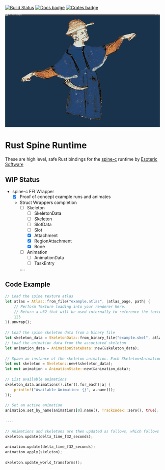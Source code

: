 [![Build Status][build_img]][build_lnk] [![Docs badge]][docs.rs] [![Crates badge]][crates.io]

[build_img]: https://github.com/jaynus/spine/workflows/CI/badge.svg
[build_lnk]: https://github.com/jaynus/spine/actions
[Crates badge]: https://img.shields.io/crates/v/spine.svg
[crates.io]: https://crates.io/spine
[Docs badge]: https://img.shields.io/badge/docs.rs-rustdoc-green
[docs.rs]: https://docs.rs/spine

![Spine rendering in glow](https://github.com/jaynus/spine/raw/master/spine-example/examples/spine_glow.gif)

# Rust Spine Runtime

These are high level, safe Rust bindings for the [spine-c](https://github.com/EsotericSoftware/spine-runtimes/) runtime 
by [Esoteric Software](http://esotericsoftware.com/)


## WIP Status
* spine-c FFI Wrapper
    - [x] Proof of concept example runs and animates
    - Struct Wrappers completion
        - [ ] Skeleton
            - [ ] SkeletonData
            - [ ] Skeleton
            - [ ] SlotData
            - [ ] Slot
            - [x] Attachment
            - [x] RegionAttachment
            - [x] Bone
        - [ ] Animation
            - [ ] AnimationData
            - [ ] TaskEntry
        
        ....
        
## Code Example 

```rust
// Load the spine texture atlas
let atlas = Atlas::from_file("example.atlas", |atlas_page, path| {
    // Perform Texture loading into your renderer here. 
    // Return a u32 that will be used internally to reference the texture
    123
}).unwrap();

// Load the spine skeleton data from a binary file
let skeleton_data = SkeletonData::from_binary_file("example.skel", atlas).unwrap();
// Load the animation data from the associated skeleton
let animation_data = AnimationStateData::new(&skeleton_data);

// Spawn an instance of the skeleton animation. Each Skeleton+Animation combo references a unique skeleton and animation set.
let mut skeleton = Skeleton::new(&skeleton_data);
let mut animation = AnimationState::new(&animation_data);

// List available animations
skeleton_data.animations().iter().for_each(|a| {
    println!("Available Animation: {}", a.name());
});

// Set an active animation
animation.set_by_name(animations[0].name(), TrackIndex::zero(), true);

....

// Animations and skeletons are then updated as follows, which follows the spine runtime.
skeleton.update(delta_time_f32_seconds);

animation.update(delta_time_f32_seconds);
animation.apply(skeleton);

skeleton.update_world_transforms();

```